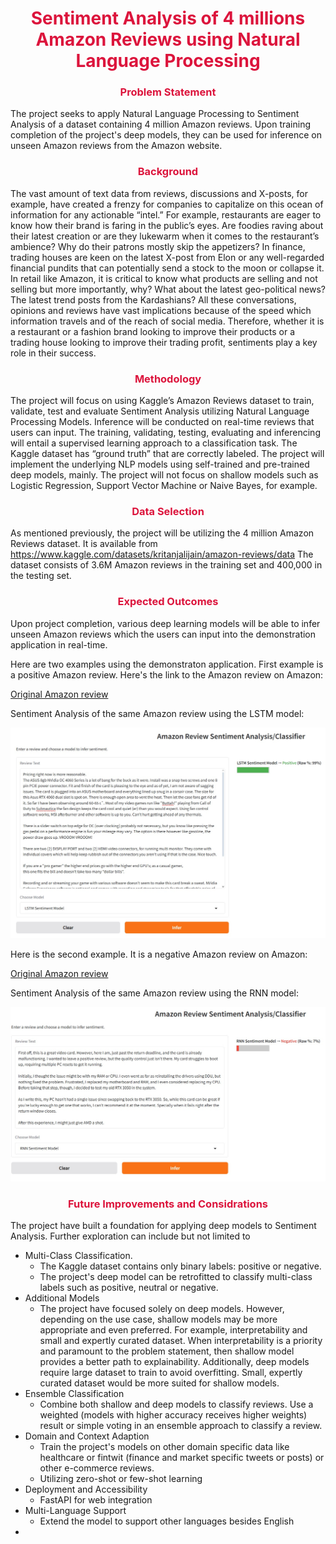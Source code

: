 
<div align="center">
<span style="color: crimson; font-weight: bold;">
<h1> Sentiment Analysis of 4 millions Amazon Reviews using Natural Language Processing </h1>
</span>
</div>


<div align="center">
<span style="color: crimson; font-weight: bold;">
<h3> Problem Statement </h3>
</span>
</div>
The project seeks to apply Natural Language Processing to Sentiment Analysis of a dataset containing 4 million Amazon reviews.  Upon training completion of the project's deep models, they can be used for inference on unseen Amazon reviews from the Amazon website.


<div align="center">
<span style="color: crimson; font-weight: bold;">
<h3> Background </h3>
</span>
</div>

The vast amount of text data from reviews, discussions and X-posts, for example, have created a frenzy for companies to capitalize on this ocean of information for any actionable “intel.”  For example, restaurants are eager to know how their brand is faring in the public’s eyes.  Are foodies raving about their latest creation or are they lukewarm when it comes to the restaurant’s ambience?  Why do their patrons mostly skip the appetizers?  In finance, trading houses are keen on the latest X-post from Elon or any well-regarded financial pundits that can potentially send a stock to the moon or collapse it.  In retail like Amazon, it is critical to know what products are selling and not selling but more importantly, why?   What about the latest geo-political news? The latest trend posts from the Kardashians?  All these conversations, opinions and reviews have vast implications because of the speed which information travels and of the reach of social media.  Therefore, whether it is a restaurant or a fashion brand looking to improve their products or a trading house looking to improve their trading profit, sentiments play a key role in their success.

<div align="center">
<span style="color: crimson; font-weight: bold;">
<h3> Methodology </h3>
</span>
</div>

The project will focus on using Kaggle’s Amazon Reviews dataset to train, validate, test and evaluate Sentiment Analysis utilizing Natural Language Processing Models. Inference will be conducted on real-time reviews that users can input. The training, validating, testing, evaluating and inferencing will entail a supervised learning approach to a classification task.   The Kaggle dataset has “ground truth” that are correctly labeled.   The project will implement the underlying NLP models using self-trained and pre-trained deep models, mainly.  The project will not focus on shallow models such as Logistic Regression, Support Vector Machine or Naive Bayes, for example.   

<div align="center">
<span style="color: crimson; font-weight: bold;">
<h3> Data Selection </h3>
</span>
</div>

As mentioned previously, the project will be utilizing the 4 million Amazon Reviews dataset.   It is available from https://www.kaggle.com/datasets/kritanjalijain/amazon-reviews/data   The dataset consists of 3.6M Amazon reviews in the training set and 400,000 in the testing set.


<div align="center">
<span style="color: crimson; font-weight: bold;">
<h3> Expected Outcomes </h3>
</span>
</div>

Upon project completion, various deep learning models will be able to infer unseen Amazon reviews which the users can input into the demonstration application in real-time. 

Here are two examples using the demonstraton application. First example is a positive Amazon review. Here's the link to the Amazon review on Amazon:

[Original Amazon review](https://www.amazon.com/gp/customer-reviews/R2K8MBRGFPSZ3L)

Sentiment Analysis of the same Amazon review using the LSTM model:

![LSTM Amazon Review](images/demo-LSTM-pos-01.jpg)

Here is the second example. It is a negative Amazon review on Amazon:

[Original Amazon review](https://www.amazon.com/gp/customer-reviews/R1RLY0GI4V94MK)

Sentiment Analysis of the same Amazon review using the RNN model:

![Amazon Review](images/demo-RNN-neg-01.jpg)

<div align="center">
<span style="color: crimson; font-weight: bold;">
<h3> Future Improvements and Considrations </h3>
</span>
</div>

The project have built a foundation for applying deep models to Sentiment Analysis. Further exploration can include but not limited to

- Multi-Class Classification.
  - The Kaggle dataset contains only binary labels: positive or negative.
  - The project's deep model can be retrofitted to classify multi-class labels such as positive, neutral or negative.
- Additional Models
  - The project have focused solely on deep models. However, depending on the use case, shallow models may be more appropriate and even preferred.  For example, interpretability and small and expertly curated dataset.  When interpretability is a priority and paramount to the problem statement, then shallow model provides a better path to explainability.  Additionally, deep models require large dataset to train to avoid overfitting.  Small, expertly curated dataset would be more suited for shallow models.
- Ensemble Classification
  - Combine both shallow and deep models to classify reviews.  Use a weighted (models with higher accuracy receives higher weights) result or simple voting in an ensemble approach to classify a review.
- Domain and Context Adaption
  - Train the project's models on other domain specific data like healthcare or fintwit (finance and market specific tweets or posts) or other e-commerce reviews.
  - Utilizing zero-shot or few-shot learning
- Deployment and Accessibility
  - FastAPI for web integration 
- Multi-Language Support
  - Extend the model to support other languages besides English
- 